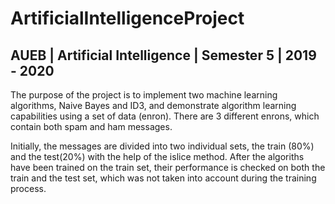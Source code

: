 # ArtificialIntelligenceProject
## AUEB | Artificial Intelligence | Semester 5 | 2019 - 2020

The purpose of the project is to implement two machine learning algorithms, Naive Bayes and ID3, and 
demonstrate algorithm learning capabilities using a set of data (enron). There are 3 different enrons, 
which contain both spam and ham messages.

Initially, the messages are divided into two individual sets, the train (80%) and the test(20%) with 
the help of the islice method. After the algoriths have been trained on the train set, their performance
is checked on both the train and the test set, which was not taken into account during the training 
process.

